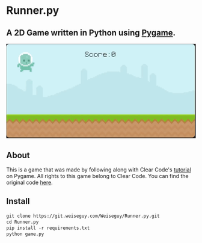 # Runner.py
## A 2D Game written in Python using [Pygame](https://www.pygame.org/wiki/GettingStarted).

![Runner.py Visual](assets/runner.py.gif)

## About
This is a game that was made by following along with Clear Code's [tutorial](https://youtu.be/AY9MnQ4x3zk) on Pygame. All rights to this game belong to Clear Code. You can find the original code [here](https://github.com/clear-code-projects/UltimatePygameIntro).

## Install

```
git clone https://git.weiseguy.com/Weiseguy/Runner.py.git
cd Runner.py
pip install -r requirements.txt
python game.py
```

